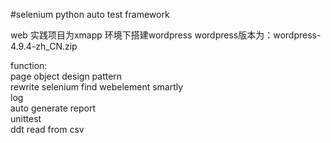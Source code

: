 #selenium python auto test framework
 
web 实践项目为xmapp 环境下搭建wordpress
wordpress版本为：wordpress-4.9.4-zh_CN.zip

function:  
page object design pattern  
rewrite selenium find webelement smartly  
log   
auto generate report  
unittest  
ddt read from csv





